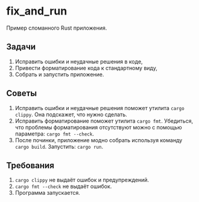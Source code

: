 # fix_and_run

Пример сломанного Rust приложения.

## Задачи
1) Исправить ошибки и неудачные решения в коде,
2) Привести форматирование кода к стандартному виду,
3) Собрать и запустить приложение.

## Советы
1) Исправить ошибки и неудачные решения поможет утилита `cargo clippy`. Она подскажет, что нужно сделать.
2) Исправить форматирование поможет утилита `cargo fmt`. Убедиться, что проблемы форматирования отсутствуют можно с помощью параметра: `cargo fmt --check`.
3) После починки, приложение модно собрать используя команду `cargo build`. Запустить: `cargo run`.

## Требования
1) `cargo clippy` не выдаёт ошибок и предупреждений.
2) `cargo fmt --check` не выдаёт ошибок.
3) Программа запускается.
